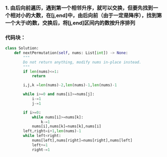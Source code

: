 ### 1. 由后向前遍历，遇到第一个相邻升序，就可以交换，但要先找到一个相对小的大数，在[j,end]中，由后向前（由于一定是降序），找到第一个大于i的数，交换后，将[j,end]区间内的数按升序排列  
### 代码块：  
```python
class Solution:
    def nextPermutation(self, nums: List[int]) -> None:
        """
        Do not return anything, modify nums in-place instead.
        """
        if len(nums)<=1:
            return

        i,j,k =len(nums)-2,len(nums)-1,len(nums)-1

        while i>=0 and nums[i]>=nums[j]:
            i-=1
            j-=1

        if i>=0:
            while nums[i]>=nums[k]:
                k-=1
            nums[i],nums[k]=nums[k],nums[i]
        left,right=i+1,len(nums)-1
        while left<right:
            nums[left],nums[right]=nums[right],nums[left]
            left+=1
            right-=1
```  